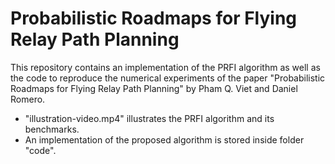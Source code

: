 # Probabilistic Roadmaps for Flying Relay Path Planning

This repository contains an implementation of the PRFI algorithm as well as the code to reproduce the numerical experiments of the paper "Probabilistic Roadmaps for Flying Relay Path Planning" by Pham Q. Viet and Daniel Romero. 

- "illustration-video.mp4" illustrates the PRFI algorithm and its benchmarks.
- An implementation of the proposed algorithm is stored inside folder "code".
